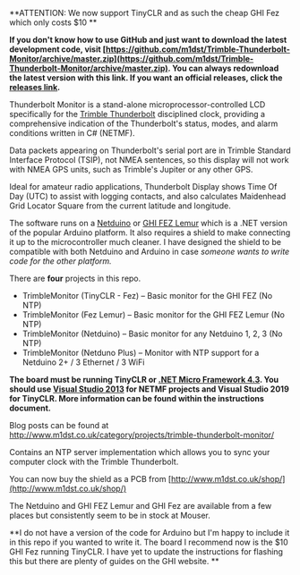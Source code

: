 **ATTENTION: We now support TinyCLR and as such the cheap GHI Fez which only costs $10 **

**If you don't know how to use GitHub and just want to download the latest development code, visit [https://github.com/m1dst/Trimble-Thunderbolt-Monitor/archive/master.zip](https://github.com/m1dst/Trimble-Thunderbolt-Monitor/archive/master.zip).  You can always redownload the latest version with this link.  If you want an official releases, click the [releases link](https://github.com/m1dst/Trimble-Thunderbolt-Monitor/releases).**

Thunderbolt Monitor is a stand-alone microprocessor-controlled LCD specifically for the [Trimble Thunderbolt](http://www.trimble.com/timing/thunderbolt-e.aspx) disciplined clock, providing a comprehensive indication of the Thunderbolt's status, modes, and alarm conditions written in C# (NETMF).

Data packets appearing on Thunderbolt's serial port are in Trimble Standard Interface Protocol (TSIP), not NMEA sentences, so this display will not work with NMEA GPS units, such as Trimble's Jupiter or any other GPS.

Ideal for amateur radio applications, Thunderbolt Display shows Time Of Day (UTC) to assist with logging contacts, and also calculates Maidenhead Grid Locator Square from the current latitude and longitude.

The software runs on a [Netduino](https://www.wildernesslabs.co/) or [GHI FEZ Lemur](http://ghielectronics.com/) which is a .NET version of the popular Arduino platform.  It also requires a shield to make connecting it up to the microcontroller much cleaner.  I have designed the shield to be compatible with both Netduino and Arduino in case *someone wants to write code for the other platform.*

There are **four** projects in this repo.

* TrimbleMonitor (TinyCLR - Fez) – Basic monitor for the GHI FEZ (No NTP)
* TrimbleMonitor (Fez Lemur) – Basic monitor for the GHI FEZ Lemur (No NTP)
* TrimbleMonitor (Netduino) – Basic monitor for any Netduino 1, 2, 3 (No NTP)
* TrimbleMonitor (Netduno Plus) – Monitor with NTP support for a Netduino 2+ / 3 Ethernet / 3 WiFi

**The board must be running TinyCLR or [.NET Micro Framework 4.3](http://netmf.codeplex.com/releases/view/611040).  You should use [Visual Studio 2013](http://download.microsoft.com/download/2/5/5/255DCCB6-F364-4ED8-9758-EF0734CA86B8/wdexpress_full.exe) for NETMF projects and Visual Studio 2019 for TinyCLR.  More information can be found within the instructions document.**

Blog posts can be found at http://www.m1dst.co.uk/category/projects/trimble-thunderbolt-monitor/

Contains an NTP server implementation which allows you to sync your computer clock with the Trimble Thunderbolt.

You can now buy the shield as a PCB from [http://www.m1dst.co.uk/shop/](http://www.m1dst.co.uk/shop/)

The Netduino and GHI FEZ Lemur and GHI Fez are available from a few places but consistently seem to be in stock at Mouser.

**I do not have a version of the code for Arduino but I'm happy to include it in this repo if you wanted to write it.  The board I recommend now is the $10 GHI Fez running TinyCLR.  I have yet to update the instructions for flashing this but there are plenty of guides on the GHI website. **
